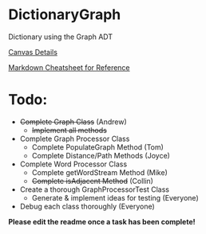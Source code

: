 # DictionaryGraph
Dictionary using the Graph ADT

[Canvas Details](https://canvas.wisc.edu/courses/91820/pages/p4-dictionary-graph)

[Markdown Cheatsheet for Reference](https://github.com/adam-p/markdown-here/wiki/Markdown-Cheatsheet)

# Todo:
* ~~Complete Graph Class~~ (Andrew)
  * ~~Implement all methods~~
* Complete Graph Processor Class
  * Complete PopulateGraph Method (Tom)
  * Complete Distance/Path Methods (Joyce)
* Complete Word Processor Class
  * Complete getWordStream Method (Mike)
  * ~~Complete isAdjacent Method~~ (Collin)
* Create a thorough GraphProcessorTest Class
  * Generate & implement ideas for testing (Everyone)
* Debug each class thoroughly (Everyone)

**Please edit the readme once a task has been complete!**
